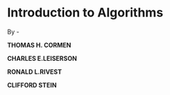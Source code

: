 # Introduction to Algorithms

By - 

**THOMAS H. CORMEN**

**CHARLES E.LEISERSON**

**RONALD L.RIVEST**

**CLIFFORD STEIN**
